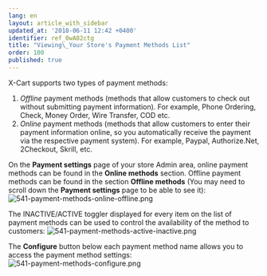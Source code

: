 ```yaml
---
lang: en
layout: article_with_sidebar
updated_at: '2018-06-11 12:42 +0400'
identifier: ref_0wA82ctg
title: "Viewing\_Your Store's Payment Methods List"
order: 100
published: true
---
```

X-Cart supports two types of payment methods:

1.  _Offline_ payment methods (methods that allow customers to check out without submitting payment information). For example, Phone Ordering, Check, Money Order, Wire Transfer, COD etc.
2.  _Online_ payment methods (methods that allow customers to enter their payment information online, so you automatically receive the payment via the respective payment system). For example, Paypal, Authorize.Net, 2Checkout, Skrill, etc.

On the **Payment settings** page of your store Admin area, online payment methods can be found in the **Online methods** section. Offline payment methods can be found in the section **Offline methods** (You may need to scroll down the **Payment settings** page to be able to see it):
![541-payment-methods-online-offline.png]({{site.baseurl}}/attachments/ref_0wA82ctg/541-payment-methods-online-offline.png)

The INACTIVE/ACTIVE toggler displayed for every item on the list of payment methods can be used to control the availability of the method to customers:
![541-payment-methods-active-inactive.png]({{site.baseurl}}/attachments/ref_0wA82ctg/541-payment-methods-active-inactive.png)

The **Configure** button below each payment method name allows you to access the payment method settings:
![541-payment-methods-configure.png]({{site.baseurl}}/attachments/ref_0wA82ctg/541-payment-methods-configure.png)

